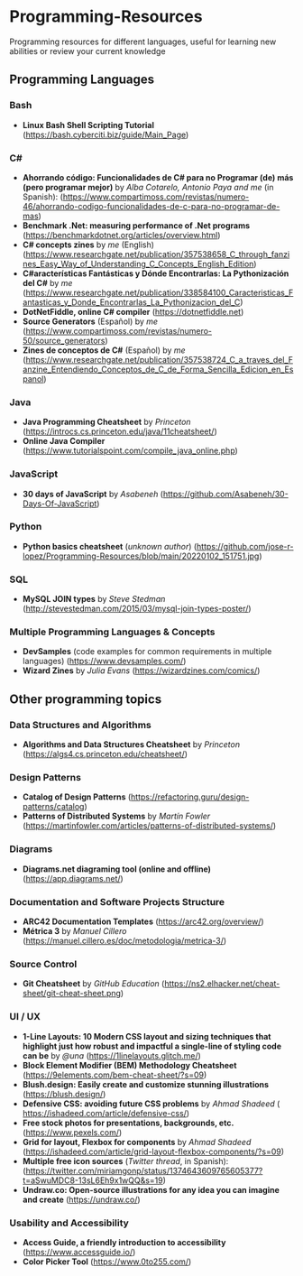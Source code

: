 # Programming-Resources
Programming resources for different languages, useful for learning new abilities or review your current knowledge

## Programming Languages

### Bash

- **Linux Bash Shell Scripting Tutorial** (https://bash.cyberciti.biz/guide/Main_Page)


### C#

- **Ahorrando código: Funcionalidades de C# para no Programar (de) más (pero programar mejor)** by *Alba Cotarelo, Antonio Paya and me* (in Spanish): (https://www.compartimoss.com/revistas/numero-46/ahorrando-codigo-funcionalidades-de-c-para-no-programar-de-mas)
- **Benchmark .Net: measuring performance of .Net programs** (https://benchmarkdotnet.org/articles/overview.html)
- **C# concepts zines** by *me* (English) (https://www.researchgate.net/publication/357538658_C_through_fanzines_Easy_Way_of_Understanding_C_Concepts_English_Edition)
- **C#aracterísticas Fantásticas y Dónde Encontrarlas: La Pythonización del C#** by *me* (https://www.researchgate.net/publication/338584100_Caracteristicas_Fantasticas_y_Donde_Encontrarlas_La_Pythonizacion_del_C)
- **DotNetFiddle, online C# compiler** (https://dotnetfiddle.net)
- **Source Generators** (Español) by *me* (https://www.compartimoss.com/revistas/numero-50/source_generators)
- **Zines de conceptos de C#** (Español) by *me* (https://www.researchgate.net/publication/357538724_C_a_traves_del_Fanzine_Entendiendo_Conceptos_de_C_de_Forma_Sencilla_Edicion_en_Espanol)


### Java

- **Java Programming Cheatsheet** by *Princeton* (https://introcs.cs.princeton.edu/java/11cheatsheet/)
- **Online Java Compiler** (https://www.tutorialspoint.com/compile_java_online.php)


### JavaScript

- **30 days of JavaScript** by *Asabeneh* (https://github.com/Asabeneh/30-Days-Of-JavaScript)


### Python

- **Python basics cheatsheet** (*unknown author*) (https://github.com/jose-r-lopez/Programming-Resources/blob/main/20220102_151751.jpg)


### SQL

- **MySQL JOIN types** by *Steve Stedman* (http://stevestedman.com/2015/03/mysql-join-types-poster/)


### Multiple Programming Languages & Concepts

- **DevSamples** (code examples for common requirements in multiple languages) (https://www.devsamples.com/)
- **Wizard Zines** by *Julia Evans* (https://wizardzines.com/comics/)




## Other programming topics

### Data Structures and Algorithms

- **Algorithms and Data Structures Cheatsheet** by *Princeton* (https://algs4.cs.princeton.edu/cheatsheet/)


### Design Patterns

- **Catalog of Design Patterns** (https://refactoring.guru/design-patterns/catalog)
- **Patterns of Distributed Systems** by *Martín Fowler* (https://martinfowler.com/articles/patterns-of-distributed-systems/)


### Diagrams

- **Diagrams.net diagraming tool (online and offline)** (https://app.diagrams.net/)


### Documentation and Software Projects Structure

- **ARC42 Documentation Templates** (https://arc42.org/overview/)
- **Métrica 3** by *Manuel Cillero* (https://manuel.cillero.es/doc/metodologia/metrica-3/)


### Source Control

- **Git Cheatsheet** by *GitHub Education* (https://ns2.elhacker.net/cheat-sheet/git-cheat-sheet.png)


### UI / UX

- **1-Line Layouts: 10 Modern CSS layout and sizing techniques that highlight just how robust and impactful a single-line of styling code can be** by *@una* (https://1linelayouts.glitch.me/)
- **Block Element Modifier (BEM) Methodology Cheatsheet** (https://9elements.com/bem-cheat-sheet/?s=09)
- **Blush.design: Easily create and customize stunning illustrations** (https://blush.design/)
- **Defensive CSS: avoiding future CSS problems** by *Ahmad Shadeed* ( https://ishadeed.com/article/defensive-css/)
- **Free stock photos for presentations, backgrounds, etc.** (https://www.pexels.com/)
- **Grid for layout, Flexbox for components** by *Ahmad Shadeed* (https://ishadeed.com/article/grid-layout-flexbox-components/?s=09)
- **Multiple free icon sources** (*Twitter thread*, in Spanish): (https://twitter.com/miriamgonp/status/1374643609765605377?t=aSwuMDC8-13sL6Eh9x1wQQ&s=19)
- **Undraw.co: Open-source illustrations for any idea you can imagine and create** (https://undraw.co/)


### Usability and Accessibility

- **Access Guide, a friendly introduction to accessibility** (https://www.accessguide.io/)
- **Color Picker Tool** (https://www.0to255.com/)

